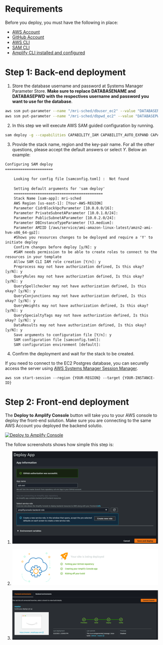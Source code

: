 # Requirements
Before you deploy, you must have the following in place:
*  [AWS Account](https://aws.amazon.com/account/) 
*  [GitHub Account](https://github.com/) 
*  [AWS CLI](https://aws.amazon.com/cli/) 
*  [SAM CLI](https://docs.aws.amazon.com/serverless-application-model/latest/developerguide/serverless-sam-cli-install.html) 
*  [Amplify CLI installed and configured](https://aws-amplify.github.io/docs/cli-toolchain/quickstart#quickstart) 

# Step 1: Back-end deployment

1. Store the database username and password at Systems Manager Parameter Store. **Make sure to replace DATABASENAME and DATABASEPWD with the respectives username and password you want to use for the database**.
```bash
aws ssm put-parameter --name "/mri-sched/dbuser_ec2" --value "DATABASENAME" --type SecureString --overwrite
aws ssm put-parameter --name "/mri-sched/dbpwd_ec2" --value "DATABASEPWD" --type SecureString --overwrite
```

2. In this step we will execute AWS SAM guided configuration by running. 
```bash
sam deploy -g --capabilities CAPABILITY_IAM CAPABILITY_AUTO_EXPAND CAPABILITY_NAMED_IAM
```

3. Provide the stack name, region and the key-pair name. For all the other questions, please accept the default answers or select *Y*. Below an example:

```
Configuring SAM deploy
======================

	Looking for config file [samconfig.toml] :  Not found

	Setting default arguments for 'sam deploy'
	=========================================
	Stack Name [sam-app]: mri-sched
	AWS Region [us-east-1]: [Your-AWS-REGION]
	Parameter CidrBlockVpcParameter [10.0.0.0/16]:
	Parameter PrivateSubnetAParameter [10.0.1.0/24]:
	Parameter PublicSubnetAParameter [10.0.2.0/24]:
	Parameter DBInstanceTypeParameter [t3.medium]:
	Parameter AMIID [/aws/service/ami-amazon-linux-latest/amzn2-ami-hvm-x86_64-gp2]:
	#Shows you resources changes to be deployed and require a 'Y' to initiate deploy
	Confirm changes before deploy [y/N]: y
	#SAM needs permission to be able to create roles to connect to the resources in your template
	Allow SAM CLI IAM role creation [Y/n]: y
	Preprocess may not have authorization defined, Is this okay? [y/N]: y
	QueryRules may not have authorization defined, Is this okay? [y/N]: y
	QuerySpellchecker may not have authorization defined, Is this okay? [y/N]: y
	QueryConjunctions may not have authorization defined, Is this okay? [y/N]: y
	QueryWeights may not have authorization defined, Is this okay? [y/N]: y
	QuerySpecialtyTags may not have authorization defined, Is this okay? [y/N]: y
	DataResults may not have authorization defined, Is this okay? [y/N]: y
	Save arguments to configuration file [Y/n]: y
	SAM configuration file [samconfig.toml]:
	SAM configuration environment [default]:
```

4. Confirm the deployment and wait for the stack to be created.


If you need to connect to the EC2 Postgres database, you can securelly access the server using [AWS Systems Manager Session Manager](https://docs.aws.amazon.com/systems-manager/latest/userguide/session-manager.html). 

```
aws ssm start-session --region {YOUR-REGION} --target {YOUR-INSTANCE-ID} 
```


# Step 2: Front-end deployment

The **Deploy to Amplify Console** button will take you to your AWS console to deploy the front-end solution. Make sure you are connecting to the same AWS Account you deployed the backend solutio.

<a href="https://console.aws.amazon.com/amplify/home#/deploy?repo=https://github.com/UBC-CIC/vch-mri">
    <img src="https://oneclick.amplifyapp.com/button.svg" alt="Deploy to Amplify Console">
</a>


The follow screenshots shows how simple this step is:

1. ![alt text](../images/amplify-console-01.png)

2. ![alt text](../images/amplify-console-02.png)

3. ![alt text](../images/amplify-console-03.png)

